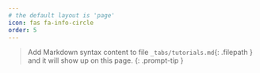 ```yaml
---
# the default layout is 'page'
icon: fas fa-info-circle
order: 5
---
```


> Add Markdown syntax content to file `_tabs/tutorials.md`{: .filepath } and it will show up on this page.
{: .prompt-tip }

